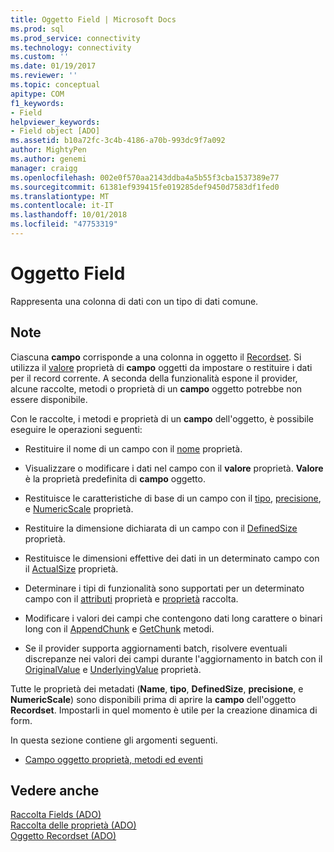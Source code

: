 ```yaml
---
title: Oggetto Field | Microsoft Docs
ms.prod: sql
ms.prod_service: connectivity
ms.technology: connectivity
ms.custom: ''
ms.date: 01/19/2017
ms.reviewer: ''
ms.topic: conceptual
apitype: COM
f1_keywords:
- Field
helpviewer_keywords:
- Field object [ADO]
ms.assetid: b10a72fc-3c4b-4186-a70b-993dc9f7a092
author: MightyPen
ms.author: genemi
manager: craigg
ms.openlocfilehash: 002e0f570aa2143ddba4a5b55f3cba1537389e77
ms.sourcegitcommit: 61381ef939415fe019285def9450d7583df1fed0
ms.translationtype: MT
ms.contentlocale: it-IT
ms.lasthandoff: 10/01/2018
ms.locfileid: "47753319"
---
```

# <a name="field-object"></a>Oggetto Field
Rappresenta una colonna di dati con un tipo di dati comune.  
  
## <a name="remarks"></a>Note  
 Ciascuna **campo** corrisponde a una colonna in oggetto il [Recordset](../../../ado/reference/ado-api/recordset-object-ado.md). Si utilizza il [valore](../../../ado/reference/ado-api/value-property-ado.md) proprietà di **campo** oggetti da impostare o restituire i dati per il record corrente. A seconda della funzionalità espone il provider, alcune raccolte, metodi o proprietà di un **campo** oggetto potrebbe non essere disponibile.  
  
 Con le raccolte, i metodi e proprietà di un **campo** dell'oggetto, è possibile eseguire le operazioni seguenti:  
  
-   Restituire il nome di un campo con il [nome](../../../ado/reference/ado-api/name-property-ado.md) proprietà.  
  
-   Visualizzare o modificare i dati nel campo con il **valore** proprietà. **Valore** è la proprietà predefinita di **campo** oggetto.  
  
-   Restituisce le caratteristiche di base di un campo con il [tipo](../../../ado/reference/ado-api/type-property-ado.md), [precisione](../../../ado/reference/ado-api/precision-property-ado.md), e [NumericScale](../../../ado/reference/ado-api/numericscale-property-ado.md) proprietà.  
  
-   Restituire la dimensione dichiarata di un campo con il [DefinedSize](../../../ado/reference/ado-api/definedsize-property.md) proprietà.  
  
-   Restituisce le dimensioni effettive dei dati in un determinato campo con il [ActualSize](../../../ado/reference/ado-api/actualsize-property-ado.md) proprietà.  
  
-   Determinare i tipi di funzionalità sono supportati per un determinato campo con il [attributi](../../../ado/reference/ado-api/attributes-property-ado.md) proprietà e [proprietà](../../../ado/reference/ado-api/properties-collection-ado.md) raccolta.  
  
-   Modificare i valori dei campi che contengono dati long carattere o binari long con il [AppendChunk](../../../ado/reference/ado-api/appendchunk-method-ado.md) e [GetChunk](../../../ado/reference/ado-api/getchunk-method-ado.md) metodi.  
  
-   Se il provider supporta aggiornamenti batch, risolvere eventuali discrepanze nei valori dei campi durante l'aggiornamento in batch con il [OriginalValue](../../../ado/reference/ado-api/originalvalue-property-ado.md) e [UnderlyingValue](../../../ado/reference/ado-api/underlyingvalue-property.md) proprietà.  
  
 Tutte le proprietà dei metadati (**Name**, **tipo**, **DefinedSize**, **precisione**, e **NumericScale**) sono disponibili prima di aprire la **campo** dell'oggetto **Recordset**. Impostarli in quel momento è utile per la creazione dinamica di form.  
  
 In questa sezione contiene gli argomenti seguenti.  
  
-   [Campo oggetto proprietà, metodi ed eventi](../../../ado/reference/ado-api/field-object-properties-methods-and-events.md)  
  
## <a name="see-also"></a>Vedere anche  
 [Raccolta Fields (ADO)](../../../ado/reference/ado-api/fields-collection-ado.md)   
 [Raccolta delle proprietà (ADO)](../../../ado/reference/ado-api/properties-collection-ado.md)   
 [Oggetto Recordset (ADO)](../../../ado/reference/ado-api/recordset-object-ado.md)
